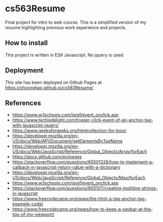 # cs563Resume

Final project for intro to web course. This is a simplified version of my resume highlighting previous work experience and projects.

## How to install

This project is written in ES6 Javascript. No jquery is used.

## Deployment

This site has been deployed on Github Pages at https://ohyonghao.github.io/cs563Resume/

## References

- https://www.w3schools.com/jsref/event_onclick.asp
- https://www.techiedelight.com/trigger-click-event-of-an-anchor-tag-with-javascript-jquery/
- https://www.geeksforgeeks.org/htmlcollection-for-loop/
- https://developer.mozilla.org/en-US/docs/Web/API/Document/getElementsByTagName
- https://developer.mozilla.org/en-US/docs/Web/JavaScript/Reference/Global_Objects/Array/forEach
- https://docs.github.com/en/pages
- https://stackoverflow.com/questions/65501328/how-to-implement-a-callback-in-javascript-return-value-with-a-dictionary
- https://developer.mozilla.org/en-US/docs/Web/JavaScript/Reference/Global_Objects/Map/forEach
- https://www.w3schools.com/jsref/event_onclick.asp
- https://stackoverflow.com/questions/805107/creating-multiline-strings-in-javascript
- https://www.freecodecamp.org/news/the-html-a-tag-anchor-tag-example-code/
- https://www.freecodecamp.org/news/how-to-keep-a-navbar-at-the-top-of-my-viewport/
